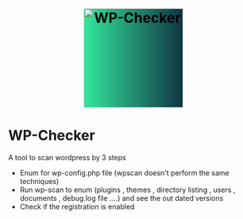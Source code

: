 <h1 align="center">
  <img src="" alt="WP-Checker" width="200px" style="background:linear-gradient(to right, #34e89e, #0f3443);color:black">
  <br>
</h1>


# WP-Checker

A tool to scan wordpress by 3 steps

* Enum for wp-config.php file (wpscan doesn't perform the same techniques)
* Run wp-scan to enum (plugins , themes , directory listing , users , documents , debug.log file ....) and see the out dated versions
* Check if the registration is enabled

